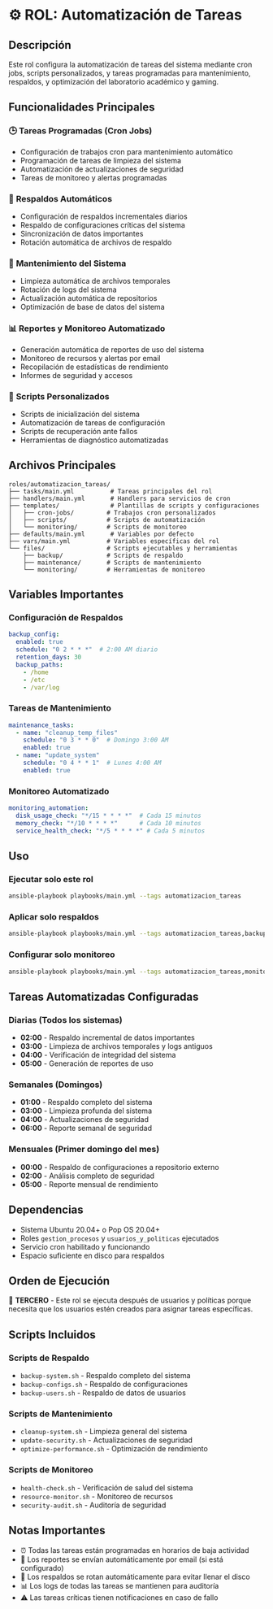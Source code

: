 # ⚙️ ROL: Automatización de Tareas

## **Descripción**
Este rol configura la automatización de tareas del sistema mediante cron jobs, scripts personalizados, y tareas programadas para mantenimiento, respaldos, y optimización del laboratorio académico y gaming.

## **Funcionalidades Principales**

### 🕒 **Tareas Programadas (Cron Jobs)**
- Configuración de trabajos cron para mantenimiento automático
- Programación de tareas de limpieza del sistema
- Automatización de actualizaciones de seguridad
- Tareas de monitoreo y alertas programadas

### 💾 **Respaldos Automáticos**
- Configuración de respaldos incrementales diarios
- Respaldo de configuraciones críticas del sistema
- Sincronización de datos importantes
- Rotación automática de archivos de respaldo

### 🧹 **Mantenimiento del Sistema**
- Limpieza automática de archivos temporales
- Rotación de logs del sistema
- Actualización automática de repositorios
- Optimización de base de datos del sistema

### 📊 **Reportes y Monitoreo Automatizado**
- Generación automática de reportes de uso del sistema
- Monitoreo de recursos y alertas por email
- Recopilación de estadísticas de rendimiento
- Informes de seguridad y accesos

### 🔧 **Scripts Personalizados**
- Scripts de inicialización del sistema
- Automatización de tareas de configuración
- Scripts de recuperación ante fallos
- Herramientas de diagnóstico automatizadas

## **Archivos Principales**

```
roles/automatizacion_tareas/
├── tasks/main.yml          # Tareas principales del rol
├── handlers/main.yml       # Handlers para servicios de cron
├── templates/              # Plantillas de scripts y configuraciones
│   ├── cron-jobs/         # Trabajos cron personalizados
│   ├── scripts/           # Scripts de automatización
│   └── monitoring/        # Scripts de monitoreo
├── defaults/main.yml       # Variables por defecto
├── vars/main.yml          # Variables específicas del rol
└── files/                 # Scripts ejecutables y herramientas
    ├── backup/            # Scripts de respaldo
    ├── maintenance/       # Scripts de mantenimiento
    └── monitoring/        # Herramientas de monitoreo
```

## **Variables Importantes**

### Configuración de Respaldos
```yaml
backup_config:
  enabled: true
  schedule: "0 2 * * *"  # 2:00 AM diario
  retention_days: 30
  backup_paths:
    - /home
    - /etc
    - /var/log
```

### Tareas de Mantenimiento
```yaml
maintenance_tasks:
  - name: "cleanup_temp_files"
    schedule: "0 3 * * 0"  # Domingo 3:00 AM
    enabled: true
  - name: "update_system"
    schedule: "0 4 * * 1"  # Lunes 4:00 AM
    enabled: true
```

### Monitoreo Automatizado
```yaml
monitoring_automation:
  disk_usage_check: "*/15 * * * *"  # Cada 15 minutos
  memory_check: "*/10 * * * *"      # Cada 10 minutos
  service_health_check: "*/5 * * * *" # Cada 5 minutos
```

## **Uso**

### Ejecutar solo este rol
```bash
ansible-playbook playbooks/main.yml --tags automatizacion_tareas
```

### Aplicar solo respaldos
```bash
ansible-playbook playbooks/main.yml --tags automatizacion_tareas,backup
```

### Configurar solo monitoreo
```bash
ansible-playbook playbooks/main.yml --tags automatizacion_tareas,monitoring
```

## **Tareas Automatizadas Configuradas**

### Diarias (Todos los sistemas)
- **02:00** - Respaldo incremental de datos importantes
- **03:00** - Limpieza de archivos temporales y logs antiguos
- **04:00** - Verificación de integridad del sistema
- **05:00** - Generación de reportes de uso

### Semanales (Domingos)
- **01:00** - Respaldo completo del sistema
- **03:00** - Limpieza profunda del sistema
- **04:00** - Actualizaciones de seguridad
- **06:00** - Reporte semanal de seguridad

### Mensuales (Primer domingo del mes)
- **00:00** - Respaldo de configuraciones a repositorio externo
- **02:00** - Análisis completo de seguridad
- **05:00** - Reporte mensual de rendimiento

## **Dependencias**
- Sistema Ubuntu 20.04+ o Pop OS 20.04+
- Roles `gestion_procesos` y `usuarios_y_politicas` ejecutados
- Servicio cron habilitado y funcionando
- Espacio suficiente en disco para respaldos

## **Orden de Ejecución**
🥉 **TERCERO** - Este rol se ejecuta después de usuarios y políticas porque necesita que los usuarios estén creados para asignar tareas específicas.

## **Scripts Incluidos**

### Scripts de Respaldo
- `backup-system.sh` - Respaldo completo del sistema
- `backup-configs.sh` - Respaldo de configuraciones
- `backup-users.sh` - Respaldo de datos de usuarios

### Scripts de Mantenimiento
- `cleanup-system.sh` - Limpieza general del sistema
- `update-security.sh` - Actualizaciones de seguridad
- `optimize-performance.sh` - Optimización de rendimiento

### Scripts de Monitoreo
- `health-check.sh` - Verificación de salud del sistema
- `resource-monitor.sh` - Monitoreo de recursos
- `security-audit.sh` - Auditoría de seguridad

## **Notas Importantes**
- ⏰ Todas las tareas están programadas en horarios de baja actividad
- 📧 Los reportes se envían automáticamente por email (si está configurado)
- 🔄 Los respaldos se rotan automáticamente para evitar llenar el disco
- 📊 Los logs de todas las tareas se mantienen para auditoría
- ⚠️ Las tareas críticas tienen notificaciones en caso de fallo

